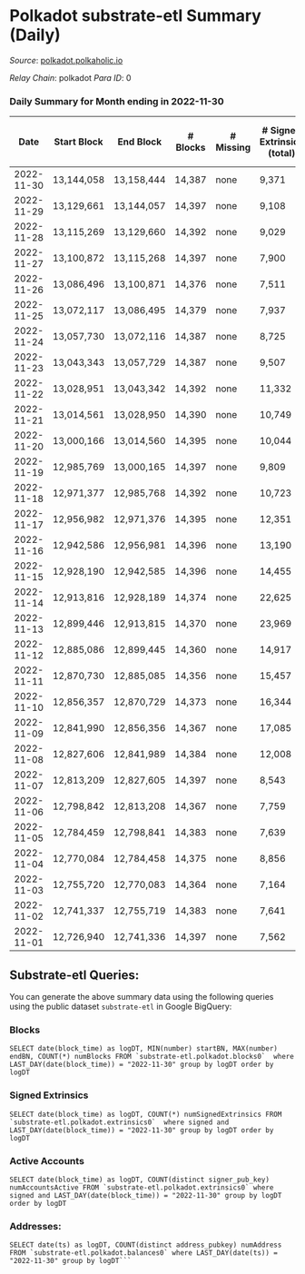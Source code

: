 # Polkadot substrate-etl Summary (Daily)

_Source_: [polkadot.polkaholic.io](https://polkadot.polkaholic.io)

*Relay Chain*: polkadot
*Para ID*: 0



### Daily Summary for Month ending in 2022-11-30


| Date | Start Block | End Block | # Blocks | # Missing | # Signed Extrinsics (total) | # Active Accounts | # Addresses with Balances | # Events | # Transfers | # XCM Transfers In | # XCM Transfers Out |
| ---- | ----------- | --------- | -------- | --------- | --------------------------- | ----------------- | ------------------------- | -------- | ----------- | ------------------ | ------------------- |
| 2022-11-30 | 13,144,058 | 13,158,444 | 14,387 | none  | 9,371 | 3,998 | 1,151,395 | 540,515 | 7,779 ($25,259,373.86) | 167 ($302,298.20) | 181 ($370,182.35) |
| 2022-11-29 | 13,129,661 | 13,144,057 | 14,397 | none  | 9,108 | 3,749 | 1,149,560 | 539,880 | 7,677 ($21,039,229.65) | 159 ($268,375.96) | 181 ($245,900.53) |
| 2022-11-28 | 13,115,269 | 13,129,660 | 14,392 | none  | 9,029 | 4,014 | 1,147,747 | 527,794 | 7,753 ($32,662,906.87) | 179 ($613,032.62) | 222 ($289,215.19) |
| 2022-11-27 | 13,100,872 | 13,115,268 | 14,397 | none  | 7,900 | 3,497 | 1,146,333 | 520,997 | 6,358 ($10,156,137.30) | 144 ($171,562.95) | 210 ($308,952.13) |
| 2022-11-26 | 13,086,496 | 13,100,871 | 14,376 | none  | 7,511 | 3,362 |  | 506,407 | 6,114 ($13,726,417.11) | 128 ($180,726.87) | 208 ($189,163.62) |
| 2022-11-25 | 13,072,117 | 13,086,495 | 14,379 | none  | 7,937 | 3,539 |  | 514,698 | 6,548 ($47,682,832.21) | 137 ($783,676.88) | 190 ($540,452.20) |
| 2022-11-24 | 13,057,730 | 13,072,116 | 14,387 | none  | 8,725 | 3,665 | 1,142,546 | 524,214 | 7,427 ($38,102,009.09) | 134 ($617,928.53) | 195 ($489,595.62) |
| 2022-11-23 | 13,043,343 | 13,057,729 | 14,387 | none  | 9,507 | 4,059 | 1,141,122 | 528,364 | 8,282 ($30,749,987.05) | 186 ($385,756.94) | 249 ($315,929.32) |
| 2022-11-22 | 13,028,951 | 13,043,342 | 14,392 | none  | 11,332 | 4,571 |  | 546,580 | 10,025 ($55,724,566.68) | 215 ($902,336.16) | 333 ($1,171,117.12) |
| 2022-11-21 | 13,014,561 | 13,028,950 | 14,390 | none  | 10,749 | 4,452 |  | 510,849 | 9,873 ($28,306,018.46) | 167 ($11,154,580.85) | 270 ($248,611.52) |
| 2022-11-20 | 13,000,166 | 13,014,560 | 14,395 | none  | 10,044 | 3,968 |  | 473,498 | 8,976 ($29,856,332.52) | 144 ($298,330.38) | 174 ($281,997.36) |
| 2022-11-19 | 12,985,769 | 13,000,165 | 14,397 | none  | 9,809 | 3,990 | 1,132,981 | 478,002 | 8,573 ($22,228,307.46) | 125 ($1,719,232.21) | 175 ($299,085.49) |
| 2022-11-18 | 12,971,377 | 12,985,768 | 14,392 | none  | 10,723 | 4,317 |  | 478,417 | 9,562 ($20,095,137.60) | 155 ($320,841.80) | 184 ($459,750.50) |
| 2022-11-17 | 12,956,982 | 12,971,376 | 14,395 | none  | 12,351 | 4,756 |  | 501,012 | 11,226 ($34,827,108.90) | 145 ($165,853.69) | 207 ($319,817.89) |
| 2022-11-16 | 12,942,586 | 12,956,981 | 14,396 | none  | 13,190 | 4,895 | 1,125,062 | 499,101 | 12,186 ($51,355,060.98) | 167 ($319,724.15) | 237 ($262,930.49) |
| 2022-11-15 | 12,928,190 | 12,942,585 | 14,396 | none  | 14,455 | 5,674 |  | 510,322 | 13,945 ($81,469,967.07) | 134 ($380,821.59) | 225 ($320,809.32) |
| 2022-11-14 | 12,913,816 | 12,928,189 | 14,374 | none  | 22,625 | 7,170 |  | 595,191 | 22,774 ($108,520,005.53) | 253 ($1,772,732.01) | 298 ($487,394.60) |
| 2022-11-13 | 12,899,446 | 12,913,815 | 14,370 | none  | 23,969 | 7,597 |  | 591,990 | 24,267 ($89,644,467.83) | 277 ($583,155.57) | 339 ($313,262.32) |
| 2022-11-12 | 12,885,086 | 12,899,445 | 14,360 | none  | 14,917 | 4,955 |  | 519,096 | 14,772 ($138,367,661.03) | 254 ($1,264,019.95) | 310 ($819,511.43) |
| 2022-11-11 | 12,870,730 | 12,885,085 | 14,356 | none  | 15,457 | 5,142 |  | 520,953 | 15,160 ($157,611,520.07) | 292 ($1,783,602.12) | 365 ($914,095.70) |
| 2022-11-10 | 12,856,357 | 12,870,729 | 14,373 | none  | 16,344 | 5,927 |  | 530,577 | 16,187 ($200,612,235.36) | 277 ($1,880,356.89) | 437 ($805,404.55) |
| 2022-11-09 | 12,841,990 | 12,856,356 | 14,367 | none  | 17,085 | 6,340 |  | 541,274 | 17,387 ($240,478,579.36) | 497 ($2,891,562.92) | 508 ($1,296,645.41) |
| 2022-11-08 | 12,827,606 | 12,841,989 | 14,384 | none  | 12,008 | 4,803 |  | 487,016 | 11,270 ($144,960,361.23) | 307 ($1,738,029.87) | 361 ($1,460,164.58) |
| 2022-11-07 | 12,813,209 | 12,827,605 | 14,397 | none  | 8,543 | 4,057 |  | 467,171 | 7,070 ($61,903,885.73) | 385 ($1,900,507.06) | 252 ($825,708.75) |
| 2022-11-06 | 12,798,842 | 12,813,208 | 14,367 | none  | 7,759 | 3,541 |  | 449,001 | 6,166 ($28,844,102.81) | 240 ($542,392.46) | 214 ($439,845.96) |
| 2022-11-05 | 12,784,459 | 12,798,841 | 14,383 | none  | 7,639 | 3,817 |  | 445,202 | 6,115 ($44,379,986.70) | 225 ($489,659.71) | 239 ($904,559.20) |
| 2022-11-04 | 12,770,084 | 12,784,458 | 14,375 | none  | 8,856 | 4,143 |  | 468,845 | 7,273 ($46,925,681.93) | 301 ($913,596.06) | 279 ($742,878.92) |
| 2022-11-03 | 12,755,720 | 12,770,083 | 14,364 | none  | 7,164 | 3,418 |  | 442,860 | 5,828 ($26,526,234.81) | 256 ($440,164.78) | 290 ($667,953.94) |
| 2022-11-02 | 12,741,337 | 12,755,719 | 14,383 | none  | 7,641 | 3,516 |  | 464,553 | 6,255 ($41,939,123.14) | 214 ($552,425.16) | 232 ($697,136.45) |
| 2022-11-01 | 12,726,940 | 12,741,336 | 14,397 | none  | 7,562 | 3,622 | 1,083,400 | 449,689 | 5,968 ($34,390,302.52) | 218 ($773,973.06) | 251 ($1,054,257.72) |

## Substrate-etl Queries:
You can generate the above summary data using the following queries using the public dataset `substrate-etl` in Google BigQuery:


### Blocks
```
SELECT date(block_time) as logDT, MIN(number) startBN, MAX(number) endBN, COUNT(*) numBlocks FROM `substrate-etl.polkadot.blocks0`  where LAST_DAY(date(block_time)) = "2022-11-30" group by logDT order by logDT
```


### Signed Extrinsics
```
SELECT date(block_time) as logDT, COUNT(*) numSignedExtrinsics FROM `substrate-etl.polkadot.extrinsics0`  where signed and LAST_DAY(date(block_time)) = "2022-11-30" group by logDT order by logDT
```


### Active Accounts
```
SELECT date(block_time) as logDT, COUNT(distinct signer_pub_key) numAccountsActive FROM `substrate-etl.polkadot.extrinsics0` where signed and LAST_DAY(date(block_time)) = "2022-11-30" group by logDT order by logDT
```


### Addresses:
```
SELECT date(ts) as logDT, COUNT(distinct address_pubkey) numAddress FROM `substrate-etl.polkadot.balances0` where LAST_DAY(date(ts)) = "2022-11-30" group by logDT```

